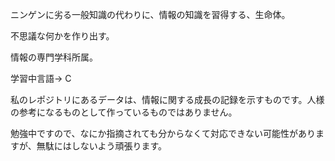 ニンゲンに劣る一般知識の代わりに、情報の知識を習得する、生命体。

不思議な何かを作り出す。

情報の専門学科所属。

学習中言語-> C

私のレポジトリにあるデータは、情報に関する成長の記録を示すものです。人様の参考になるものとして作っているものではありません。

勉強中ですので、なにか指摘されても分からなくて対応できない可能性がありますが、無駄にはしないよう頑張ります。

